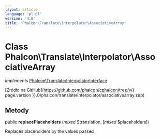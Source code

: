```yaml
---
layout: article
language: 'pl-pl'
version: '4.0'
title: 'Phalcon\Translate\Interpolator\AssociativeArray'
---
```

# Class **Phalcon\Translate\Interpolator\AssociativeArray**

*implements* [Phalcon\Translate\InterpolatorInterface](Phalcon_Translate_InterpolatorInterface)

[Źródło na GitHub](https://github.com/phalcon/cphalcon/tree/v{{ page.version }}.0/phalcon/translate/interpolator/associativearray.zep)

## Metody

public **replacePlaceholders** (*mixed* $translation, [*mixed* $placeholders])

Replaces placeholders by the values passed